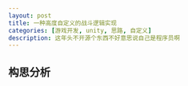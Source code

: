```yaml
---
layout: post
title: 一种高度自定义的战斗逻辑实现
categories: [游戏开发, unity, 思路, 自定义]
description: 这年头不开源个东西不好意思说自己是程序员啊
---
```


## 构思分析

